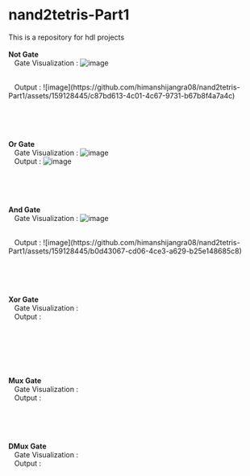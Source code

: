 # nand2tetris-Part1
This is a repository for hdl projects
<br><br>
<b>Not Gate</b><br>
&nbsp;&nbsp;&nbsp;Gate Visualization : 
![image](https://github.com/himanshijangra08/nand2tetris-Part1/assets/159128445/7bf1359e-188e-4197-b370-b8490e7cbbed)

<br>
&nbsp;&nbsp;&nbsp;Output :
![image](https://github.com/himanshijangra08/nand2tetris-Part1/assets/159128445/c87bd613-4c01-4c67-9731-b67b8f4a7a4c)






<br><br><br>

<b>Or Gate</b><br>
&nbsp;&nbsp;&nbsp;Gate Visualization :
![image](https://github.com/himanshijangra08/nand2tetris-Part1/assets/159128445/4c819a61-4b9c-416a-9ad2-5ead387c03ae)
<br>
&nbsp;&nbsp;&nbsp;Output :
![image](https://github.com/himanshijangra08/nand2tetris-Part1/assets/159128445/f699aae3-a3b0-4815-8bd6-78def20e4131)






 <br><br><br>

<b>And Gate</b><br>
&nbsp;&nbsp;&nbsp;Gate Visualization :
![image](https://github.com/himanshijangra08/nand2tetris-Part1/assets/159128445/f7ced0b8-b97c-4f0a-8251-e3a58b5a3832)

<br>
&nbsp;&nbsp;&nbsp;Output :
![image](https://github.com/himanshijangra08/nand2tetris-Part1/assets/159128445/b0d43067-cd06-4ce3-a629-b25e148685c8)



 <br>






 <br><br><br>

<b>Xor Gate</b><br>
&nbsp;&nbsp;&nbsp;Gate Visualization : 
<br>
&nbsp;&nbsp;&nbsp;Output :

 <br>






 <br><br><br>

<b>Mux Gate</b><br>
&nbsp;&nbsp;&nbsp;Gate Visualization :
<br>
&nbsp;&nbsp;&nbsp;Output :




<br><br><br>

<b>DMux Gate</b><br>
&nbsp;&nbsp;&nbsp;Gate Visualization :
<br>
&nbsp;&nbsp;&nbsp;Output :




 <br>

